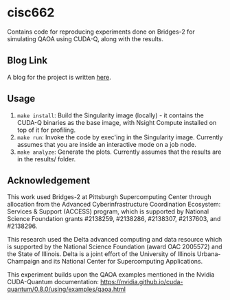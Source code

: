 # cisc662
Contains code for reproducing experiments done on Bridges-2 for simulating QAOA using CUDA-Q, along with the results.

## Blog Link
A blog for the project is written [here](blog.md).

## Usage
1. `make install`: Build the Singularity image (locally) - it contains the CUDA-Q binaries as the base image, with Nsight Compute installed on top of it for profiling.
2. `make run`: Invoke the code by exec'ing in the Singularity image. Currently assumes that you are inside an interactive mode on a job node.
3. `make analyze`: Generate the plots. Currently assumes that the results are in the results/ folder. 

## Acknowledgement
This work used Bridges-2 at Pittsburgh Supercomputing Center through allocation from the Advanced Cyberinfrastructure Coordination Ecosystem: Services & Support (ACCESS) program, which is supported by National Science Foundation grants #2138259, #2138286, #2138307, #2137603, and #2138296.

This research used the Delta advanced computing and data resource which is supported by the National Science Foundation (award OAC 2005572) and the State of Illinois. Delta is a joint effort of the University of Illinois Urbana-Champaign and its National Center for Supercomputing Applications.

This experiment builds upon the QAOA examples mentioned in the Nvidia CUDA-Quantum documentation: https://nvidia.github.io/cuda-quantum/0.8.0/using/examples/qaoa.html